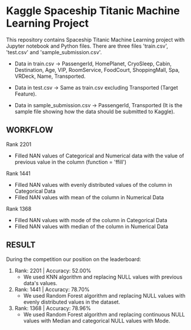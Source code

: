 # Kaggle Spaceship Titanic Machine Learning Project 
This repository contains Spaceship Titanic Machine Learning project with Jupyter notebook and Python files. There are three files 'train.csv', 'test.csv' and 'sample_submission.csv'.

* Data in train.csv -> PassengerId, HomePlanet, CryoSleep, Cabin, Destination, Age, VIP, RoomService, FoodCourt, ShoppingMall, Spa, VRDeck, Name, Transported.

* Data in test.csv -> Same as train.csv excluding Transported (Target Feature).
 
* Data in sample_submission.csv -> PassengerId, Transported (It is the sample file showing how the data should be submitted to Kaggle).


## WORKFLOW

Rank 2201 
* Filled NAN values of Categorical and Numerical data with the value of previous value in the column (function = 'ffill')

Rank 1441
* Filled NAN values with evenly distributed values of the column in Categorical Data
* Filled NAN values with mean of the column in Numerical Data

Rank 1368
* Filled NAN values with mode of the column in Categorical Data
* Filled NAN values with median of the column in Numerical Data

## RESULT

During the competition our position on the leaderboard:
1. Rank: 2201 | Accuracy: 52.00%
	* We used KNN algorithm and replacing NULL values with previous data's values.
1. Rank: 1441 | Accuracy: 78.70%
	* We used Random Forest algorithm and replacing NULL values with evenly distributed values in the dataset.
1. Rank: 1368 | Accuracy: 78.96%
	* We used Random Forest algorithm and replacing continuous NULL values with Median and categorical NULL values with Mode.


